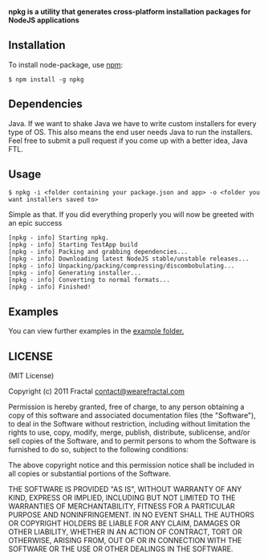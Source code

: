 **npkg is a utility that generates cross-platform installation packages for NodeJS applications**


## Installation
    
To install node-package, use [npm](http://github.com/isaacs/npm):

    $ npm install -g npkg

## Dependencies

Java. If we want to shake Java we have to write custom installers for every type of OS. This also means the end user needs Java to run the installers. Feel free to submit a pull request if you come up with a better idea, Java FTL.

## Usage

    $ npkg -i <folder containing your package.json and app> -o <folder you want installers saved to>

Simple as that. If you did everything properly you will now be greeted with an epic success

    [npkg - info] Starting npkg.
    [npkg - info] Starting TestApp build
    [npkg - info] Packing and grabbing dependencies...
    [npkg - info] Downloading latest NodeJS stable/unstable releases...
    [npkg - info] Unpacking/packing/compressing/discombobulating...
    [npkg - info] Generating installer...
    [npkg - info] Converting to normal formats...
    [npkg - info] Finished!

## Examples

You can view further examples in the [example folder.](https://github.com/wearefractal/npkg/tree/master/examples)

## LICENSE

(MIT License)

Copyright (c) 2011 Fractal <contact@wearefractal.com>

Permission is hereby granted, free of charge, to any person obtaining
a copy of this software and associated documentation files (the
"Software"), to deal in the Software without restriction, including
without limitation the rights to use, copy, modify, merge, publish,
distribute, sublicense, and/or sell copies of the Software, and to
permit persons to whom the Software is furnished to do so, subject to
the following conditions:

The above copyright notice and this permission notice shall be
included in all copies or substantial portions of the Software.

THE SOFTWARE IS PROVIDED "AS IS", WITHOUT WARRANTY OF ANY KIND,
EXPRESS OR IMPLIED, INCLUDING BUT NOT LIMITED TO THE WARRANTIES OF
MERCHANTABILITY, FITNESS FOR A PARTICULAR PURPOSE AND
NONINFRINGEMENT. IN NO EVENT SHALL THE AUTHORS OR COPYRIGHT HOLDERS BE
LIABLE FOR ANY CLAIM, DAMAGES OR OTHER LIABILITY, WHETHER IN AN ACTION
OF CONTRACT, TORT OR OTHERWISE, ARISING FROM, OUT OF OR IN CONNECTION
WITH THE SOFTWARE OR THE USE OR OTHER DEALINGS IN THE SOFTWARE.
